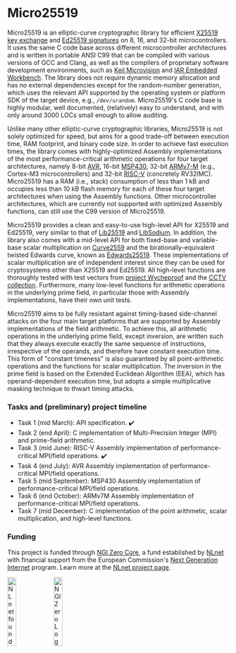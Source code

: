 # Micro25519

Micro25519 is an elliptic-curve cryptographic library for efficient [X25519 key exchange](https://cr.yp.to/ecdh.html) and [Ed25519 signatures](https://ed25519.cr.yp.to) on 8, 16, and 32-bit microcontrollers. It uses the same C code base across different microcontroller architectures and is written in portable ANSI C99 that can be compiled with various versions of GCC and Clang, as well as the compilers of proprietary software development environments, such as [Keil Microvision](https://www.keil.com) and [IAR Embedded Workbench](https://www.iar.com/embedded-development-tools/iar-embedded-workbench). The library does not require dynamic memory allocation and has no external dependencies except for the random-number generation, which uses the relevant API supported by the operating system or platform SDK of the target device, e.g., `/dev/urandom`. Micro25519's C code base is highly modular, well documented, (relatively) easy to understand, and with only around 3000 LOCs small enough to allow auditing.

Unlike many other elliptic-curve cryptographic libraries, Micro25519 is not solely optimized for speed, but aims for a good trade-off between execution time, RAM footprint, and binary code size. In order to achieve fast execution times, the library comes with highly-optimized Assembly implementations of the most performance-critical arithmetic operations for four target architectures, namely 8-bit [AVR](https://developerhelp.microchip.com/xwiki/bin/view/products/mcu-mpu/8-bit-avr/structure/), 16-bit [MSP430](https://www.ti.com/microcontrollers-mcus-processors/msp430-microcontrollers/overview.html), 32-bit [ARMv7-M](https://developer.arm.com/Processors/Cortex-M3) (e.g., Cortex-M3 microcontrollers) and 32-bit [RISC-V](https://riscv.org/specifications/ratified/) (concretely RV32IMC). Micro25519 has a RAM (i.e., stack) consumption of less than 1 kB and occupies less than 10 kB flash memory for each of these four target architectures when using the Assembly functions. Other microcontroller architectures, which are currently not supported with optimized Assembly functions, can still use the C99 version of Micro25519.

Micro25519 provides a clean and easy-to-use high-level API for X25519 and Ed25519, very similar to that of [Lib25519](https://lib25519.cr.yp.to) and [LibSodium](https://doc.libsodium.org). In addition, the library also comes with a mid-level API for both fixed-base and variable-base scalar multiplication on [Curve2559](https://datatracker.ietf.org/doc/html/rfc7748#section-4.1) and the birationally-equivalent twisted Edwards curve, known as [Edwards25519](https://datatracker.ietf.org/doc/html/rfc8032#section-5). These implementations of scalar multiplication are of independent interest since they can be used for cryptosystems other than X25519 and Ed25519. All high-level functions are thoroughly tested with test vectors from [project Wycheproof](https://github.com/C2SP/wycheproof) and the [CCTV collection](https://github.com/C2SP/CCTV). Furthermore, many low-level functions for arithmetic operations in the underlying prime field, in particular those with Assembly implementations, have their own unit tests.

Micro25519 aims to be fully resistant against timing-based side-channel attacks on the four main target platforms that are supported by Assembly implementations of the field arithmetic. To achieve this, all arithmetic operations in the underlying prime field, except inversion, are written such that they always execute exactly the same sequence of instructions, irrespective of the operands, and therefore have constant execution time. This form of "constant timeness" is also guaranteed by all point-arithmetic operations and the functions for scalar multiplication. The inversion in the prime field is based on the Extended Euclidean Algorithm (EEA), which has operand-dependent execution time, but adopts a simple multiplicative masking technique to thwart timing attacks.

### Tasks and (preliminary) project timeline

- Task 1 (mid March): API specification. ✔️
- Task 2 (end April): C implementation of Multi-Precision Integer (MPI) and prime-field arithmetic.
- Task 3 (mid June): RISC-V Assembly implementation of performance-critical MPI/field operations. ✔️
- Task 4 (end July): AVR Assembly implementation of performance-critical MPI/field operations.
- Task 5 (mid September): MSP430 Assembly implementation of performance-critical MPI/field operations.
- Task 6 (end October): ARMv7M Assembly implementation of performance-critical MPI/field operations.
- Task 7 (mid December): C implementation of the point arithmetic, scalar multiplication, and high-level functions.

### Funding

This project is funded through [NGI Zero Core](https://nlnet.nl/core), a fund established by [NLnet](https://nlnet.nl) with financial support from the European Commission's [Next Generation Internet](https://ngi.eu) program. Learn more at the [NLnet project page](https://nlnet.nl/project/IotECC).

[<img src="https://nlnet.nl/logo/banner.png" alt="NLnet foundation logo" width="20%" />](https://nlnet.nl)
[<img src="https://nlnet.nl/image/logos/NGI0_tag.svg" alt="NGI Zero Logo" width="20%" />](https://nlnet.nl/core)
